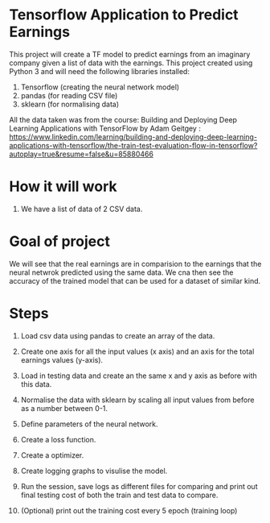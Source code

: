# Tensorflow Application to Predict Earnings


This project will create a TF model to predict earnings from an imaginary company given a list of data with the earnings.
This project created using Python 3 and will need the following libraries installed:
1. Tensorflow (creating the neural network model)
2. pandas (for reading CSV file)
3. sklearn (for normalising data)

All the data taken was from the course: 
Building and Deploying Deep Learning Applications with TensorFlow by Adam Geitgey 
: https://www.linkedin.com/learning/building-and-deploying-deep-learning-applications-with-tensorflow/the-train-test-evaluation-flow-in-tensorflow?autoplay=true&resume=false&u=85880466


# How it will work

1. We have a list of data of 2 CSV data.


# Goal of project
We will see that the real earnings are in comparision to the earnings that the neural netwrok predicted using the same data.
We cna then see the accuracy of the trained model that can be used for a dataset of similar kind.


# Steps
1. Load csv data using pandas to create an array of the data.
2. Create one axis for all the input values (x axis) and an axis for the total earnings values (y-axis).

3. Load in testing data and create an the same x and y axis as before with this data.

4. Normalise the data with sklearn by scaling all input values from before as a number between 0-1.

5. Define parameters of the neural network.

6. Create a loss function.

7. Create a optimizer.

8. Create logging graphs to visulise the model.

9. Run the session, save logs as different files for comparing and print out final testing cost of both the train and test data to compare.

10. (Optional) print out the training cost every 5 epoch (training loop)